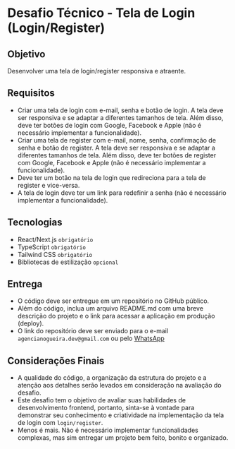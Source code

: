 # Desafio Técnico - Tela de Login (Login/Register)

## Objetivo
Desenvolver uma tela de login/register responsiva e atraente.

## Requisitos
- Criar uma tela de login com e-mail, senha e botão de login. A tela deve ser responsiva e se adaptar a diferentes tamanhos de tela. Além disso, deve ter botões de login com Google, Facebook e Apple (não é necessário implementar a funcionalidade).
- Criar uma tela de register com e-mail, nome, senha, confirmação de senha e botão de register. A tela deve ser responsiva e se adaptar a diferentes tamanhos de tela. Além disso, deve ter botões de register com Google, Facebook e Apple (não é necessário implementar a funcionalidade).
- Deve ter um botão na tela de login que redireciona para a tela de register e vice-versa.
- A tela de login deve ter um link para redefinir a senha (não é necessário implementar a funcionalidade).

## Tecnologias
- React/Next.js `obrigatório`
- TypeScript `obrigatório`
- Tailwind CSS `obrigatório`
- Bibliotecas de estilização `opcional`

## Entrega
- O código deve ser entregue em um repositório no GitHub público.
- Além do código, inclua um arquivo README.md com uma breve descrição do projeto e o link para acessar a aplicação em produção (deploy).
- O link do repositório deve ser enviado para o e-mail `agencianogueira.dev@gmail.com` ou pelo [WhatsApp](https://wa.me/5531998193412)

## Considerações Finais
- A qualidade do código, a organização da estrutura do projeto e a atenção aos detalhes serão levados em consideração na avaliação do desafio.
- Este desafio tem o objetivo de avaliar suas habilidades de desenvolvimento frontend, portanto, sinta-se à vontade para demonstrar seu conhecimento e criatividade na implementação da tela de login com `login/register`.
- Menos é mais. Não é necessário implementar funcionalidades complexas, mas sim entregar um projeto bem feito, bonito e organizado.
